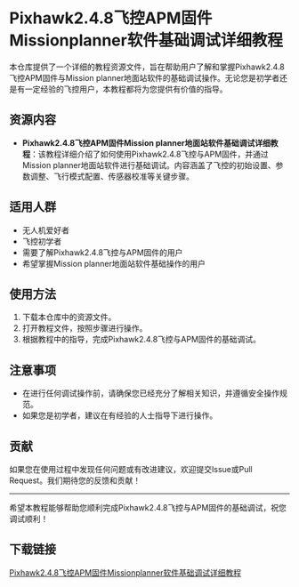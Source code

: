 # Pixhawk2.4.8飞控APM固件Missionplanner软件基础调试详细教程

本仓库提供了一个详细的教程资源文件，旨在帮助用户了解和掌握Pixhawk2.4.8飞控APM固件与Mission planner地面站软件的基础调试操作。无论您是初学者还是有一定经验的飞控用户，本教程都将为您提供有价值的指导。

## 资源内容

- **Pixhawk2.4.8飞控APM固件Mission planner地面站软件基础调试详细教程**：该教程详细介绍了如何使用Pixhawk2.4.8飞控与APM固件，并通过Mission planner地面站软件进行基础调试。内容涵盖了飞控的初始设置、参数调整、飞行模式配置、传感器校准等关键步骤。

## 适用人群

- 无人机爱好者
- 飞控初学者
- 需要了解Pixhawk2.4.8飞控与APM固件的用户
- 希望掌握Mission planner地面站软件基础操作的用户

## 使用方法

1. 下载本仓库中的资源文件。
2. 打开教程文件，按照步骤进行操作。
3. 根据教程中的指导，完成Pixhawk2.4.8飞控与APM固件的基础调试。

## 注意事项

- 在进行任何调试操作前，请确保您已经充分了解相关知识，并遵循安全操作规范。
- 如果您是初学者，建议在有经验的人士指导下进行操作。

## 贡献

如果您在使用过程中发现任何问题或有改进建议，欢迎提交Issue或Pull Request。我们期待您的反馈和贡献！

---

希望本教程能够帮助您顺利完成Pixhawk2.4.8飞控与APM固件的基础调试，祝您调试顺利！

## 下载链接

[Pixhawk2.4.8飞控APM固件Missionplanner软件基础调试详细教程](https://pan.quark.cn/s/f968bc671848)